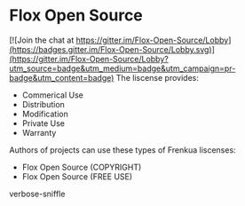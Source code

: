 # Flox Open Source

[![Join the chat at https://gitter.im/Flox-Open-Source/Lobby](https://badges.gitter.im/Flox-Open-Source/Lobby.svg)](https://gitter.im/Flox-Open-Source/Lobby?utm_source=badge&utm_medium=badge&utm_campaign=pr-badge&utm_content=badge)
The liscense provides:
- Commerical Use
- Distribution
- Modification
- Private Use
- Warranty

Authors of projects can use these types of Frenkua liscenses:

- Flox Open Source (COPYRIGHT)
- Flox Open Source (FREE USE)

verbose-sniffle
